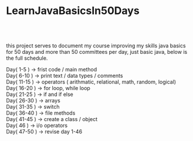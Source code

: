 # LearnJavaBasicsIn50Days
<br>
<br>
<br>
this project serves to document my
course improving my skills
java basics for 50 days and more than 50 committees
per day, just basic java, below is the
full schedule.
<br>

Day( 1-5 )  ->   frist code / main method
<br>
Day( 6-10 )  ->  print text / data types / comments
<br>
Day( 11-15 )  -> operators ( arithmatic, relational, math, random, logical)
<br>
Day( 16-20 )  -> for loop, while loop
<br>
Day( 21-25 )  -> if and if else
<br>
Day( 26-30 )  -> arrays
<br>
Day( 31-35 )  -> switch
<br>
Day( 36-40 )  -> file methods
<br>
Day( 41-45 )  -> create a class / object
<br>
Day( 46 )  -> i/o operators
<br>
Day( 47-50 )  -> revise day 1-46
<br>
